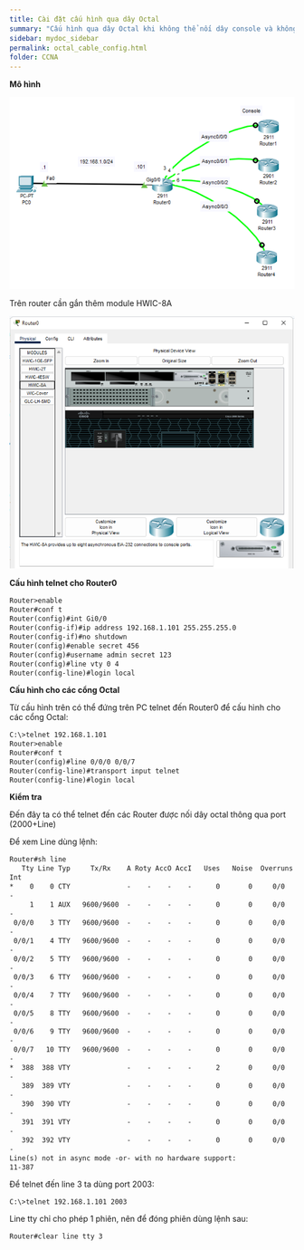 ```yaml
---
title: Cài đặt cấu hình qua dây Octal
summary: "Cấu hình qua dây Octal khi không thể nối dây console và không có ip để telnet"
sidebar: mydoc_sidebar
permalink: octal_cable_config.html
folder: CCNA
---
```


**Mô hình**

![image](./img/octal_cable_config_1.png)

Trên router cần gắn thêm module HWIC-8A

![image](./img/octal_cable_config_2.png)

**Cấu hình telnet cho Router0**

```
Router>enable
Router#conf t
Router(config)#int Gi0/0
Router(config-if)#ip address 192.168.1.101 255.255.255.0
Router(config-if)#no shutdown
Router(config)#enable secret 456
Router(config)#username admin secret 123
Router(config)#line vty 0 4
Router(config-line)#login local
```

**Cấu hình cho các cổng Octal**

Từ cấu hình trên có thể đứng trên PC telnet đến Router0 để cấu hình cho các cổng Octal:

```
C:\>telnet 192.168.1.101
Router>enable
Router#conf t
Router(config)#line 0/0/0 0/0/7
Router(config-line)#transport input telnet
Router(config-line)#login local
```

**Kiểm tra**

Đến đây ta có thể telnet đến các Router được nối dây octal thông qua port (2000+Line)

Để xem Line dùng lệnh:

```
Router#sh line 
   Tty Line Typ     Tx/Rx    A Roty AccO AccI   Uses   Noise  Overruns   Int
*    0    0 CTY              -    -    -    -      0       0     0/0       -
     1    1 AUX   9600/9600  -    -    -    -      0       0     0/0       -
 0/0/0    3 TTY   9600/9600  -    -    -    -      0       0     0/0       -
 0/0/1    4 TTY   9600/9600  -    -    -    -      0       0     0/0       -
 0/0/2    5 TTY   9600/9600  -    -    -    -      0       0     0/0       -
 0/0/3    6 TTY   9600/9600  -    -    -    -      0       0     0/0       -
 0/0/4    7 TTY   9600/9600  -    -    -    -      0       0     0/0       -
 0/0/5    8 TTY   9600/9600  -    -    -    -      0       0     0/0       -
 0/0/6    9 TTY   9600/9600  -    -    -    -      0       0     0/0       -
 0/0/7   10 TTY   9600/9600  -    -    -    -      0       0     0/0       -
*  388  388 VTY              -    -    -    -      2       0     0/0       -
   389  389 VTY              -    -    -    -      0       0     0/0       -
   390  390 VTY              -    -    -    -      0       0     0/0       -
   391  391 VTY              -    -    -    -      0       0     0/0       -
   392  392 VTY              -    -    -    -      0       0     0/0       -
Line(s) not in async mode -or- with no hardware support:
11-387
```

Để telnet đến line 3 ta dùng port 2003:

```
C:\>telnet 192.168.1.101 2003
```

Line tty chỉ cho phép 1 phiên, nên để đóng phiên dùng lệnh sau:

```
Router#clear line tty 3
```
